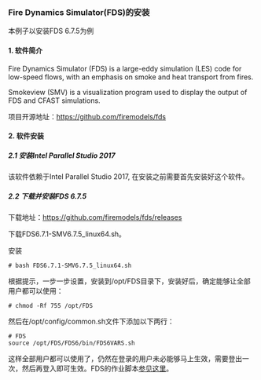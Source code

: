 ### Fire Dynamics Simulator(FDS)的安装

本例子以安装FDS 6.7.5为例

#### 1. 软件简介

Fire Dynamics Simulator (FDS) is a large-eddy simulation (LES) code for low-speed flows, with an emphasis on smoke and heat transport from fires.

Smokeview (SMV) is a visualization program used to display the output of FDS and CFAST simulations.

项目开源地址：https://github.com/firemodels/fds

#### 2. 软件安装

##### 2.1 安装Intel Parallel Studio 2017

该软件依赖于Intel Parallel Studio 2017, 在安装之前需要首先安装好这个软件。

##### 2.2 下载并安装FDS 6.7.5

下载地址：https://github.com/firemodels/fds/releases

下载FDS6.7.1-SMV6.7.5_linux64.sh。

安装

    # bash FDS6.7.1-SMV6.7.5_linux64.sh

根据提示，一步一步设置，安装到/opt/FDS目录下，安装好后，确定能够让全部用户都可以使用：

    # chmod -Rf 755 /opt/FDS

然后在/opt/config/common.sh文件下添加以下两行：

    # FDS
    source /opt/FDS/FDS6/bin/FDS6VARS.sh

这样全部用户都可以使用了，仍然在登录的用户未必能够马上生效，需要登出一次，然后再登入即可生效。FDS的作业脚本[参见这里](../常用slurm脚本/fds.slm)。
